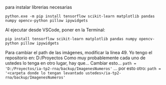 para instalar librerias necesarias

  `python.exe -m pip install tensorflow scikit-learn matplotlib pandas numpy opencv-python pillow ipywidgets`

Al ejecutar desde VSCode, poner en la Terminal:

 `pip install tensorflow scikit-learn matplotlib pandas numpy opencv-python pillow ipywidgets`

Para cambiar el path de las imágenes, modificar la línea 49.
Yo tengo el repositorio en: D:/Proyectos
Como muy probablemente cada uno de ustedes lo tenga en otro lugar, hay que...
Cambiar esto...
`path = 'D:/Proyectos/ia-tp2-rna/backup/ImagenesNumeros'`
... por esto otro:
`path = '<carpeta donde lo tengan levantado ustedes>/ia-tp2-rna/backup/ImagenesNumeros'`
